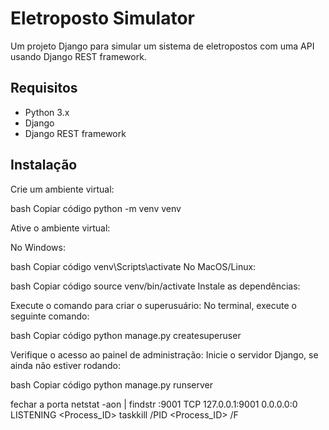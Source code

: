 # Eletroposto Simulator

Um projeto Django para simular um sistema de eletropostos com uma API usando Django REST framework.

## Requisitos

- Python 3.x
- Django
- Django REST framework

## Instalação
 Crie um ambiente virtual:

bash
Copiar código
python -m venv venv

Ative o ambiente virtual:

No Windows:

bash
Copiar código
venv\Scripts\activate
No MacOS/Linux:

bash
Copiar código
source venv/bin/activate
Instale as dependências:


Execute o comando para criar o superusuário: No terminal, execute o seguinte comando:

bash
Copiar código
python manage.py createsuperuser
 

 Verifique o acesso ao painel de administração: Inicie o servidor Django, se ainda não estiver rodando:

bash
Copiar código
python manage.py runserver

fechar a porta
netstat -aon | findstr :9001
TCP    127.0.0.1:9001      0.0.0.0:0              LISTENING       <Process_ID>
taskkill /PID <Process_ID> /F

